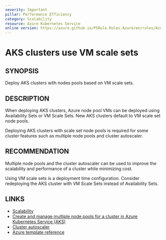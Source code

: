 ```yaml
---
severity: Important
pillar: Performance Efficiency
category: Scalability
resource: Azure Kubernetes Service
online version: https://azure.github.io/PSRule.Rules.Azure/en/rules/Azure.AKS.PoolScaleSet/
---
```


# AKS clusters use VM scale sets

## SYNOPSIS

Deploy AKS clusters with nodes pools based on VM scale sets.

## DESCRIPTION

When deploying AKS clusters, Azure node pool VMs can be deployed using Availability Sets or VM Scale Sets.
New AKS clusters default to VM scale set node pools.

Deploying AKS clusters with scale set node pools is required for some cluster features such as multiple node pools and cluster autoscaler.

## RECOMMENDATION

Multiple node pools and the cluster autoscaler can be used to improve the scalability and performance of a cluster while minimizing cost.

Using VM scale sets is a deployment time configuration.
Consider redeploying the AKS cluster with VM Scale Sets instead of Availability Sets.

## LINKS

- [Scalability](https://learn.microsoft.com/azure/architecture/framework/scalability/design-scale)
- [Create and manage multiple node pools for a cluster in Azure Kubernetes Service (AKS)](https://docs.microsoft.com/azure/aks/use-multiple-node-pools)
- [Cluster autoscaler](https://docs.microsoft.com/azure/aks/concepts-scale#cluster-autoscaler)
- [Azure template reference](https://docs.microsoft.com/azure/templates/microsoft.containerservice/managedclusters)
